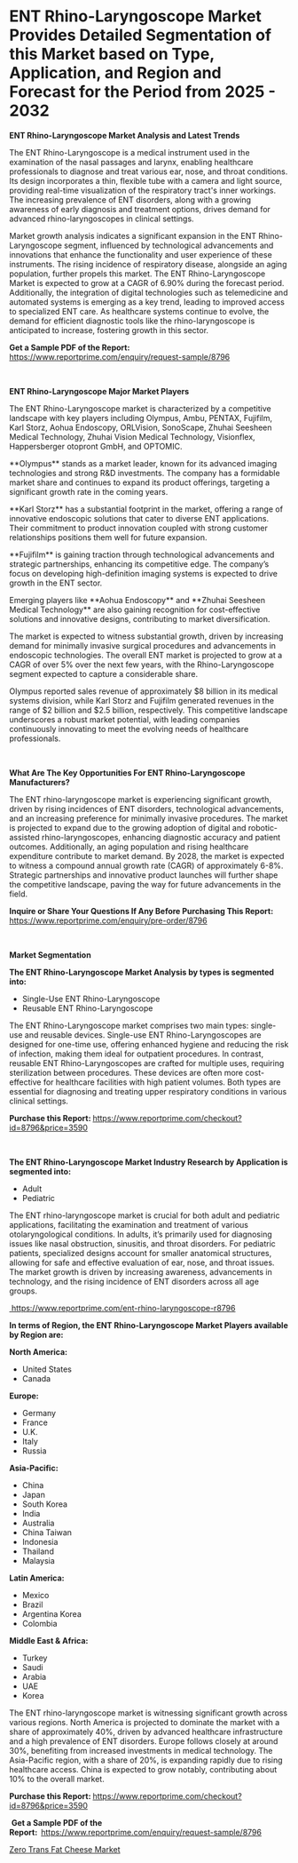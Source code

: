 <p><h1>ENT Rhino-Laryngoscope Market Provides Detailed Segmentation of this Market based on Type, Application, and Region and Forecast for the Period from 2025 - 2032</h1></p><p><strong>ENT Rhino-Laryngoscope Market Analysis and Latest Trends</strong></p>
<p><p>The ENT Rhino-Laryngoscope is a medical instrument used in the examination of the nasal passages and larynx, enabling healthcare professionals to diagnose and treat various ear, nose, and throat conditions. Its design incorporates a thin, flexible tube with a camera and light source, providing real-time visualization of the respiratory tract's inner workings. The increasing prevalence of ENT disorders, along with a growing awareness of early diagnosis and treatment options, drives demand for advanced rhino-laryngoscopes in clinical settings.</p><p>Market growth analysis indicates a significant expansion in the ENT Rhino-Laryngoscope segment, influenced by technological advancements and innovations that enhance the functionality and user experience of these instruments. The rising incidence of respiratory disease, alongside an aging population, further propels this market. The ENT Rhino-Laryngoscope Market is expected to grow at a CAGR of 6.90% during the forecast period. Additionally, the integration of digital technologies such as telemedicine and automated systems is emerging as a key trend, leading to improved access to specialized ENT care. As healthcare systems continue to evolve, the demand for efficient diagnostic tools like the rhino-laryngoscope is anticipated to increase, fostering growth in this sector.</p></p>
<p><strong>Get a Sample PDF of the Report:&nbsp;</strong> <a href="https://www.reportprime.com/enquiry/request-sample/8796?utm_campaign=2723&utm_medium=2&utm_source=Github&utm_content=ia&utm_term=24032025&utm_id=ent-rhino-laryngoscope">https://www.reportprime.com/enquiry/request-sample/8796</a></p>
<p>&nbsp;</p>
<p><strong>ENT Rhino-Laryngoscope Major Market Players</strong></p>
<p><p>The ENT Rhino-Laryngoscope market is characterized by a competitive landscape with key players including Olympus, Ambu, PENTAX, Fujifilm, Karl Storz, Aohua Endoscopy, ORLVision, SonoScape, Zhuhai Seesheen Medical Technology, Zhuhai Vision Medical Technology, Visionflex, Happersberger otopront GmbH, and OPTOMIC. </p><p>**Olympus** stands as a market leader, known for its advanced imaging technologies and strong R&D investments. The company has a formidable market share and continues to expand its product offerings, targeting a significant growth rate in the coming years.</p><p>**Karl Storz** has a substantial footprint in the market, offering a range of innovative endoscopic solutions that cater to diverse ENT applications. Their commitment to product innovation coupled with strong customer relationships positions them well for future expansion.</p><p>**Fujifilm** is gaining traction through technological advancements and strategic partnerships, enhancing its competitive edge. The company’s focus on developing high-definition imaging systems is expected to drive growth in the ENT sector.</p><p>Emerging players like **Aohua Endoscopy** and **Zhuhai Seesheen Medical Technology** are also gaining recognition for cost-effective solutions and innovative designs, contributing to market diversification.</p><p>The market is expected to witness substantial growth, driven by increasing demand for minimally invasive surgical procedures and advancements in endoscopic technologies. The overall ENT market is projected to grow at a CAGR of over 5% over the next few years, with the Rhino-Laryngoscope segment expected to capture a considerable share.</p><p>Olympus reported sales revenue of approximately $8 billion in its medical systems division, while Karl Storz and Fujifilm generated revenues in the range of $2 billion and $2.5 billion, respectively. This competitive landscape underscores a robust market potential, with leading companies continuously innovating to meet the evolving needs of healthcare professionals.</p></p>
<p>&nbsp;</p>
<p><strong>What Are The Key Opportunities For ENT Rhino-Laryngoscope Manufacturers?</strong></p>
<p><p>The ENT rhino-laryngoscope market is experiencing significant growth, driven by rising incidences of ENT disorders, technological advancements, and an increasing preference for minimally invasive procedures. The market is projected to expand due to the growing adoption of digital and robotic-assisted rhino-laryngoscopes, enhancing diagnostic accuracy and patient outcomes. Additionally, an aging population and rising healthcare expenditure contribute to market demand. By 2028, the market is expected to witness a compound annual growth rate (CAGR) of approximately 6-8%. Strategic partnerships and innovative product launches will further shape the competitive landscape, paving the way for future advancements in the field.</p></p>
<p><strong>Inquire or Share Your Questions If Any Before Purchasing This Report:</strong> <a href="https://www.reportprime.com/enquiry/pre-order/8796?utm_campaign=2723&utm_medium=2&utm_source=Github&utm_content=ia&utm_term=24032025&utm_id=ent-rhino-laryngoscope">https://www.reportprime.com/enquiry/pre-order/8796</a></p>
<p>&nbsp;</p>
<p><strong>Market Segmentation</strong></p>
<p><strong>The ENT Rhino-Laryngoscope Market Analysis by types is segmented into:</strong></p>
<p><ul><li>Single-Use ENT Rhino-Laryngoscope</li><li>Reusable ENT Rhino-Laryngoscope</li></ul></p>
<p><p>The ENT Rhino-Laryngoscope market comprises two main types: single-use and reusable devices. Single-use ENT Rhino-Laryngoscopes are designed for one-time use, offering enhanced hygiene and reducing the risk of infection, making them ideal for outpatient procedures. In contrast, reusable ENT Rhino-Laryngoscopes are crafted for multiple uses, requiring sterilization between procedures. These devices are often more cost-effective for healthcare facilities with high patient volumes. Both types are essential for diagnosing and treating upper respiratory conditions in various clinical settings.</p></p>
<p><strong>Purchase this Report:&nbsp;</strong><a href="https://www.reportprime.com/checkout?id=8796&price=3590&utm_campaign=2723&utm_medium=2&utm_source=Github&utm_content=ia&utm_term=24032025&utm_id=ent-rhino-laryngoscope">https://www.reportprime.com/checkout?id=8796&price=3590</a></p>
<p>&nbsp;</p>
<p><strong>The ENT Rhino-Laryngoscope Market Industry Research by Application is segmented into:</strong></p>
<p><ul><li>Adult</li><li>Pediatric</li></ul></p>
<p><p>The ENT rhino-laryngoscope market is crucial for both adult and pediatric applications, facilitating the examination and treatment of various otolaryngological conditions. In adults, it’s primarily used for diagnosing issues like nasal obstruction, sinusitis, and throat disorders. For pediatric patients, specialized designs account for smaller anatomical structures, allowing for safe and effective evaluation of ear, nose, and throat issues. The market growth is driven by increasing awareness, advancements in technology, and the rising incidence of ENT disorders across all age groups.</p></p>
<p><a href="https://www.reportprime.com/ent-rhino-laryngoscope-r8796?utm_campaign=2723&utm_medium=2&utm_source=Github&utm_content=ia&utm_term=24032025&utm_id=ent-rhino-laryngoscope">&nbsp;https://www.reportprime.com/ent-rhino-laryngoscope-r8796</a></p>
<p><strong>In terms of Region, the ENT Rhino-Laryngoscope Market Players available by Region are:</strong></p>
<p>
    <p> <strong> North America: </strong>
        <ul>
            <li>United States</li>
            <li>Canada</li>
        </ul>
        </p> 
    <p> <strong> Europe: </strong>
        <ul>
            <li>Germany</li>
            <li>France</li>
            <li>U.K.</li>
            <li>Italy</li>
            <li>Russia</li>
        </ul>
        </p> 
    <p> <strong> Asia-Pacific: </strong>
        <ul>
            <li>China</li>
            <li>Japan</li>
            <li>South Korea</li>
            <li>India</li>
            <li>Australia</li>
            <li>China Taiwan</li>
            <li>Indonesia</li>
            <li>Thailand</li>
            <li>Malaysia</li>
        </ul>
        </p> 
    <p> <strong> Latin America: </strong>
        <ul>
            <li>Mexico</li>
            <li>Brazil</li>
            <li>Argentina Korea</li>
            <li>Colombia</li>
        </ul>
        </p> 
    <p> <strong> Middle East & Africa: </strong>
        <ul>
            <li>Turkey</li>
            <li>Saudi</li>
            <li>Arabia</li>
            <li>UAE</li>
            <li>Korea</li>
        </ul>
    </p>
    </p>
<p><p>The ENT rhino-laryngoscope market is witnessing significant growth across various regions. North America is projected to dominate the market with a share of approximately 40%, driven by advanced healthcare infrastructure and a high prevalence of ENT disorders. Europe follows closely at around 30%, benefiting from increased investments in medical technology. The Asia-Pacific region, with a share of 20%, is expanding rapidly due to rising healthcare access. China is expected to grow notably, contributing about 10% to the overall market.</p></p>
<p><strong>Purchase this Report: </strong><a href="https://www.reportprime.com/checkout?id=8796&price=3590&utm_campaign=2723&utm_medium=2&utm_source=Github&utm_content=ia&utm_term=24032025&utm_id=ent-rhino-laryngoscope">https://www.reportprime.com/checkout?id=8796&price=3590</a></p>
<p>&nbsp;<strong>Get a Sample PDF of the Report:&nbsp;&nbsp;</strong><a href="https://www.reportprime.com/enquiry/request-sample/8796?utm_campaign=2723&utm_medium=2&utm_source=Github&utm_content=ia&utm_term=24032025&utm_id=ent-rhino-laryngoscope">https://www.reportprime.com/enquiry/request-sample/8796</a></p>
<p><strong></strong></p>
<p><p><a href="https://github.com/danikabiele541/Market-Research-Report-List-1/blob/main/zero-trans-fat-cheese-market.md?utm_campaign=2723&utm_medium=2&utm_source=Github&utm_content=ia&utm_term=24032025&utm_id=ent-rhino-laryngoscope">Zero Trans Fat Cheese Market</a></p></p>